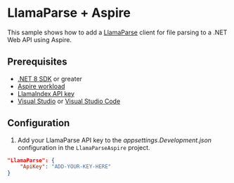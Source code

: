 # LlamaParse + Aspire

This sample shows how to add a [LlamaParse](https://docs.llamaindex.ai/en/stable/llama_cloud/llama_parse/) client for file parsing to a .NET Web API using Aspire.

## Prerequisites

- [.NET 8 SDK](https://dotnet.microsoft.com/en-us/download/dotnet/8.0) or greater
- [Aspire workload](https://dotnet.microsoft.com/en-us/download/dotnet/8.0)
- [LlamaIndex API key](https://docs.cloud.llamaindex.ai/llamaparse/getting_started/get_an_api_key)
- [Visual Studio](https://visualstudio.microsoft.com/downloads/) or [Visual Studio Code](https://code.visualstudio.com/Download)

## Configuration

1. Add your LlamaParse API key to the *appsettings.Development.json* configuration in the `LlamaParseAspire` project.

```json
"LlamaParse": {
    "ApiKey": "ADD-YOUR-KEY-HERE"
}
```
